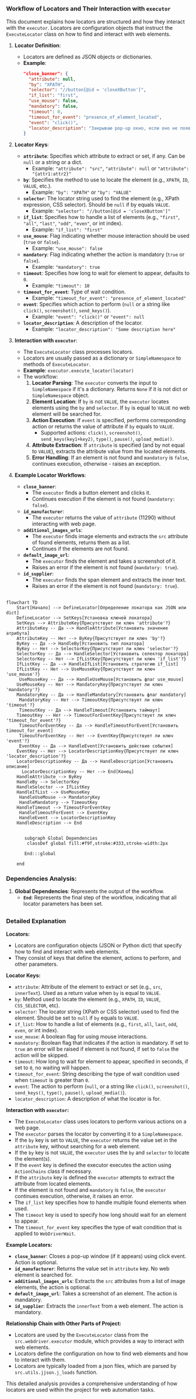 ## <algorithm>

### Workflow of Locators and Their Interaction with `executor`

This document explains how locators are structured and how they interact with the `executor`. Locators are configuration objects that instruct the `ExecuteLocator` class on how to find and interact with web elements.

1.  **Locator Definition**:
    *   Locators are defined as JSON objects or dictionaries.
    *   **Example**:
        ```json
        "close_banner": {
          "attribute": null,
          "by": "XPATH",
          "selector": "//button[@id = 'closeXButton']",
          "if_list": "first",
          "use_mouse": false,
          "mandatory": false,
          "timeout": 0,
          "timeout_for_event": "presence_of_element_located",
          "event": "click()",
          "locator_description": "Закрываю pop-up окно, если оно не появилось - не страшно (`mandatory`:`false`)"
        }
        ```

2.  **Locator Keys**:
    *   **`attribute`**: Specifies which attribute to extract or set, if any. Can be `null` or a string or a dict.
        *   Example: `"attribute": "src"`, `"attribute": null` or  `"attribute": "{attr1:attr2}"`
    *   **`by`**: Specifies the method to use to locate the element (e.g., `XPATH`, `ID`, `VALUE`, etc.).
        *   Example: `"by": "XPATH"` or `"by": "VALUE"`
    *   **`selector`**: The locator string used to find the element (e.g., XPath expression, CSS selector). Should be `null` if by equals `VALUE`.
        *   Example: `"selector": "//button[@id = 'closeXButton']"`
    *   **`if_list`**: Specifies how to handle a list of elements (e.g., `"first"`, `"all"`, `"last"`, `"odd"`, `"even"`, or int index).
        *  Example: `"if_list": "first"`
    *   **`use_mouse`**: Flag indicating whether mouse interaction should be used (`true` or `false`).
        *   Example: `"use_mouse": false`
    *   **`mandatory`**: Flag indicating whether the action is mandatory (`true` or `false`).
        *   Example: `"mandatory": true`
    *   **`timeout`**: Specifies how long to wait for element to appear, defaults to `0`.
        *  Example: `"timeout": 10`
    *   **`timeout_for_event`**: Type of wait condition.
        *  Example: `"timeout_for_event": "presence_of_element_located"`
    *   **`event`**: Specifies which action to perform (`null` or  a string like `click()`, `screenshot()`, `send_keys()`).
        *   Example: `"event": "click()"` or  `"event": null`
    *   **`locator_description`**: A description of the locator.
        *  Example: `"locator_description": "Some description here"`

3.  **Interaction with `executor`**:
    *   The `ExecuteLocator` class processes locators.
    *   Locators are usually passed as a dictionary or `SimpleNamespace` to methods of `ExecuteLocator`.
    *   **Example**: `executor.execute_locator(locator)`
    *   The workflow:
        1.  **Locator Parsing**: The `executor` converts the input to `SimpleNamespace` if it's a dictionary. Returns `None` if it is not dict or `SimpleNamespace` object.
        2.  **Element Location**: If `by` is not `VALUE`, the `executor` locates elements using the `by` and `selector`. If `by` is equal to `VALUE` no web element will be searched for.
        3.  **Action Execution**: If `event` is specified, performs corresponding action or returns the value of attribute if `by` equals to `VALUE`.
            *   Supported actions: `click()`, `screenshot()`, `send_keys(key1+key2)`, `type()`, `pause()`, `upload_media()`.
        4.  **Attribute Extraction**: If `attribute` is specified (and by not equal to `VALUE`), extracts the attribute value from the located elements.
        5.  **Error Handling**: If an element is not found and `mandatory` is `false`, continues execution, otherwise - raises an exception.

4.  **Example Locator Workflows**:
    *   **`close_banner`**:
        *   The `executor` finds a button element and clicks it.
        *   Continues execution if the element is not found (`mandatory: false`).
    *   **`id_manufacturer`**:
        *   The `executor` returns the value of `attribute` (11290) without interacting with web page.
    *  **`additional_images_urls`**:
        *   The `executor` finds image elements and extracts the `src` attribute of found elements, returns them as a list.
        *   Continues if the elements are not found.
    *   **`default_image_url`**:
        *   The `executor` finds the element and takes a screenshot of it.
        *   Raises an error if the element is not found (`mandatory: true`).
    *   **`id_supplier`**:
        *   The `executor` finds the span element and extracts the inner text.
        *    Raises an error if the element is not found (`mandatory: true`).

## <mermaid>

```mermaid
flowchart TD
    Start[Начало] --> DefineLocator[Определение локатора как JSON или dict]
    DefineLocator --> SetKeys[Установка ключей локатора]
    SetKeys --> AttributeKey{Присутствует ли ключ 'attribute'?}
    AttributeKey -- Да --> HandleAttribute[Установить значение атрибута]
    AttributeKey -- Нет --> ByKey{Присутствует ли ключ 'by'?}
    ByKey -- Да --> HandleBy[Установить тип локатора]
    ByKey -- Нет --> SelectorKey{Присутствует ли ключ 'selector'?}
    SelectorKey -- Да --> HandleSelector[Установить селектор локатора]
    SelectorKey -- Нет --> IfListKey{Присутствует ли ключ 'if_list'?}
    IfListKey -- Да --> HandleIfList[Установить стратегию if_list]
    IfListKey -- Нет --> UseMouseKey{Присутствует ли ключ 'use_mouse'?}
     UseMouseKey -- Да --> HandleUseMouse[Установить флаг use_mouse]
    UseMouseKey -- Нет --> MandatoryKey{Присутствует ли ключ 'mandatory'?}
    MandatoryKey -- Да --> HandleMandatory[Установить флаг mandatory]
     MandatoryKey -- Нет --> TimeoutKey{Присутствует ли ключ 'timeout'?}
     TimeoutKey -- Да --> HandleTimeout[Установить таймаут]
    TimeoutKey -- Нет --> TimeoutForEventKey{Присутствует ли ключ 'timeout_for_event'?}
     TimeoutForEventKey -- Да --> HandleTimeoutForEvent[Установить timeout_for_event]
     TimeoutForEventKey -- Нет --> EventKey{Присутствует ли ключ 'event'?}
     EventKey -- Да --> HandleEvent[Установить действие события]
    EventKey -- Нет --> LocatorDescriptionKey{Присутствует ли ключ 'locator_description'?}
    LocatorDescriptionKey -- Да --> HandleDescription[Установить описание]
      LocatorDescriptionKey -- Нет --> End[Конец]
    HandleAttribute --> ByKey
    HandleBy --> SelectorKey
    HandleSelector --> IfListKey
    HandleIfList --> UseMouseKey
     HandleUseMouse --> MandatoryKey
     HandleMandatory --> TimeoutKey
    HandleTimeout --> TimeoutForEventKey
     HandleTimeoutForEvent --> EventKey
     HandleEvent --> LocatorDescriptionKey
    HandleDescription --> End
    
    
       subgraph Global Dependencies
        classDef global fill:#f9f,stroke:#333,stroke-width:2px
        
       End:::global
        
    end
```

### Dependencies Analysis:

1.  **Global Dependencies**: Represents the output of the workflow.
    *   **`End`**:  Represents the final step of the workflow, indicating that all locator parameters has been set.

## <explanation>

### Detailed Explanation

**Locators:**

*   Locators are configuration objects (JSON or Python dict) that specify how to find and interact with web elements.
*   They consist of keys that define the element, actions to perform, and other parameters.

**Locator Keys:**

*   `attribute`: Attribute of the element to extract or set (e.g., `src`, `innerText`). Used as a return value when `by` is equal to `VALUE`.
*   `by`: Method used to locate the element (e.g., `XPATH`, `ID`, `VALUE`, `CSS_SELECTOR`, etc).
*   `selector`: The locator string (XPath or CSS selector) used to find the element. Should be set to `null` if `by` equals to `VALUE`.
*   `if_list`: How to handle a list of elements (e.g., `first`, `all`, `last`, `odd`, `even`, or int index).
*   `use_mouse`: A boolean flag for using mouse interactions.
*   `mandatory`: Boolean flag that indicates if the action is mandatory. If set to `true` an error will be raised if element is not found, if set to `false` the action will be skipped.
*   `timeout`: How long to wait for element to appear, specified in seconds, if set to `0`, no waiting will happen.
*   `timeout_for_event`:  String describing the type of wait condition used when `timeout` is greater than `0`.
*   `event`: The action to perform (`null`, or a string like `click()`, `screenshot()`, `send_keys()`, `type()`, `pause()`, `upload_media()`).
*   `locator_description`: A description of what the locator is for.

**Interaction with `executor`:**

*   The `ExecuteLocator` class uses locators to perform various actions on a web page.
*   The `executor` parses the locator by converting it to a `SimpleNamespace`.
*   If the `by` key is set to `VALUE`, the `executor` returns the value set in the `attribute` key, without searching for a web element.
*   If the `by` key is not `VALUE`, the `executor` uses the `by` and `selector` to locate the element(s).
*  If the `event` key is defined the executor executes the action using `ActionChains` class if necessary.
*   If the `attribute` key is defined the `executor` attempts to extract the attribute from located elements.
*  If the element is not found and `mandatory` is `false`, the `executor` continues execution, otherwise, it raises an error.
*   The `if_list` key specifies how to handle multiple found elements when used.
*   The `timeout` key is used to specify how long should wait for an element to appear.
*   The `timeout_for_event` key specifies the type of wait condition that is applied to `WebDriverWait`.

**Example Locators:**

*   **`close_banner`**: Closes a pop-up window (if it appears) using click event. Action is optional.
*   **`id_manufacturer`**: Returns the value set in `attribute` key. No web element is searched for.
*   **`additional_images_urls`**: Extracts the `src` attributes from a list of image elements, the action is optional.
*   **`default_image_url`**: Takes a screenshot of an element. The action is mandatory.
*   **`id_supplier`**: Extracts the `innerText` from a web element. The action is mandatory.

**Relationship Chain with Other Parts of Project:**

*   Locators are used by the `ExecuteLocator` class from the `src.webdriver.executor` module, which provides a way to interact with web elements.
*   Locators define the configuration on how to find web elements and how to interact with them.
*  Locators are typically loaded from a json files, which are parsed by `src.utils.jjson.j_loads` function.

This detailed analysis provides a comprehensive understanding of how locators are used within the project for web automation tasks.